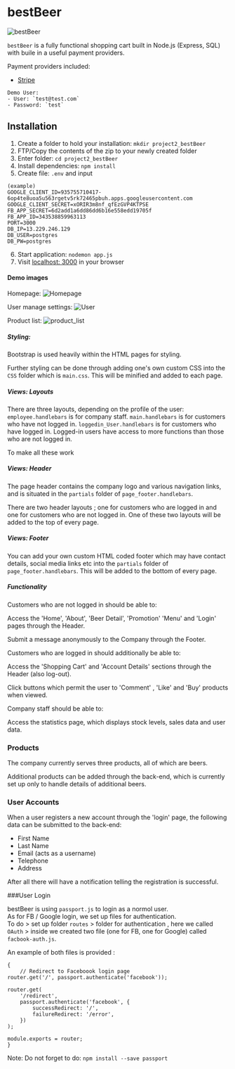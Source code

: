 # bestBeer

![bestBeer](https://github.com/tomaslee622/project2_bestBeer/blob/master/public/asset/logo.png?raw=true)

`bestBeer` is a fully functional shopping cart built in Node.js (Express, SQL) with buile in a useful payment providers.

Payment providers included:

- [Stripe](https://stripe.com/)

```
Demo User:
- User: `test@test.com`
- Password: `test`
```

## Installation

1. Create a folder to hold your installation: `mkdir project2_bestBeer`
2. FTP/Copy the contents of the zip to your newly created folder
3. Enter folder: `cd project2_bestBeer`
4. Install dependencies: `npm install`
5. Create file: `.env` and input

```
(example)
GOOGLE_CLIENT_ID=935755710417-6op4te8uoa5u563rgetv5rk72465pbuh.apps.googleusercontent.com
GOOGLE_CLIENT_SECRET=xORIR3m8nf_qfEzGVP4KTPSE
FB_APP_SECRET=6d2add1a6dd86dd6b16e558edd19705f
FB_APP_ID=343538859963113
PORT=3000
DB_IP=13.229.246.129
DB_USER=postgres
DB_PW=postgres
```

6. Start application: `nodemon app.js`
7. Visit [localhost: 3000](localhost:3000) in your browser

#### Demo images

Homepage:
![Homepage](https://github.com/tomaslee622/project2_bestBeer/blob/master/public/asset/homepage.png?raw=true)

User manage settings:
![User](https://github.com/tomaslee622/project2_bestBeer/blob/master/public/asset/user_page.png?raw=true)

Product list:
![product_list](https://github.com/tomaslee622/project2_bestBeer/blob/master/public/asset/product_list.png?raw=true)


##### Styling:

Bootstrap is used heavily within the HTML pages for styling.

Further styling can be done through adding one's own custom CSS into the `CSS` folder which is `main.css`. This will be minified and added to each page.

##### Views: Layouts

There are three layouts, depending on the profile of the user:
`employee.handlebars` is for company staff.
`main.handlebars` is for customers who have not logged in.
`loggedin_User.handlebars` is for customers who have logged in. Logged-in users have access to more functions than those who are not logged in.

To make all these work

##### Views: Header

The page header contains the company logo and various navigation links, and is situated in the `partials` folder of `page_footer.handlebars`.

There are two header layouts ; one for customers who are logged in and one for customers who are not logged in. One of these two layouts will be added to the top of every page.

##### Views: Footer

You can add your own custom HTML coded footer which may have contact details, social media links etc into the `partials` folder of `page_footer.handlebars`. This will be added to the bottom of every page.

##### Functionality

Customers who are not logged in should be able to:

Access the 'Home', 'About', 'Beer Detail', 'Promotion' 'Menu' and 'Login' pages through the Header.

Submit a message anonymously to the Company through the Footer.

Customers who are logged in should additionally be able to:

Access the 'Shopping Cart' and 'Account Details' sections through the Header (also log-out).

Click buttons which permit the user to 'Comment' , 'Like' and 'Buy' products when viewed.

Company staff should be able to:

Access the statistics page, which displays stock levels, sales data and user data.

### Products

The company currently serves three products, all of which are beers.

Additional products can be added through the back-end, which is currently set up only to handle details of additional beers.

### User Accounts

When a user registers a new account through the 'login' page, the following data can be submitted to the back-end:

<ul>
<li>
First Name</li><li>
Last Name</li><li>
Email (acts as a username)</li><li>
Telephone</li><li>
Address</li>
</ul>

After all there will have a notification telling the registration is successful. 

###User Login 

bestBeer is using `passport.js` to login as a normol user. <br>As for FB / Google login, we set up files for authentication. <br>To do > set up folder `routes` > folder for authentication , here we called `OAuth` > 
inside we created two file (one for FB, one for Google) called `facbook-auth.js`. 

An example of both files is provided : 
```
{
    // Redirect to Faceboook login page
router.get('/', passport.authenticate('facebook'));

router.get(
    '/redirect',
    passport.authenticate('facebook', {
        successRedirect: '/',
        failureRedirect: '/error',
    })
);

module.exports = router;
} 
```

Note: Do not forget to do: `npm install --save passport`


